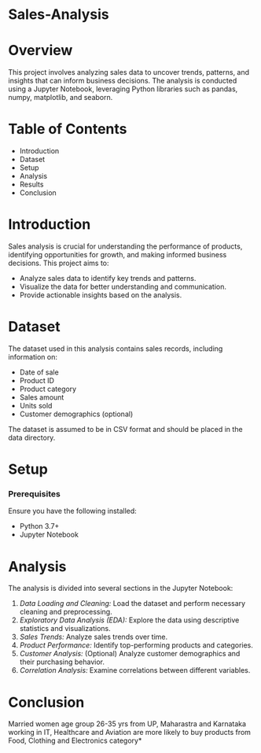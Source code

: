 # Sales-Analysis


# Overview

This project involves analyzing sales data to uncover trends, patterns, and insights that can inform business decisions. The analysis is conducted using a Jupyter Notebook, leveraging Python libraries such as pandas, numpy, matplotlib, and seaborn.

# Table of Contents

- Introduction
- Dataset
- Setup
- Analysis
- Results
- Conclusion


# Introduction

Sales analysis is crucial for understanding the performance of products, identifying opportunities for growth, and making informed business decisions. This project aims to:

- Analyze sales data to identify key trends and patterns.
- Visualize the data for better understanding and communication.
- Provide actionable insights based on the analysis.

# Dataset

The dataset used in this analysis contains sales records, including information on:
- Date of sale
- Product ID
- Product category
- Sales amount
- Units sold
- Customer demographics (optional)

The dataset is assumed to be in CSV format and should be placed in the data directory.

# Setup

### Prerequisites

Ensure you have the following installed:
- Python 3.7+
- Jupyter Notebook
   

# Analysis

The analysis is divided into several sections in the Jupyter Notebook:

1. *Data Loading and Cleaning:* Load the dataset and perform necessary cleaning and preprocessing.
2. *Exploratory Data Analysis (EDA):* Explore the data using descriptive statistics and visualizations.
3. *Sales Trends:* Analyze sales trends over time.
4. *Product Performance:* Identify top-performing products and categories.
5. *Customer Analysis:* (Optional) Analyze customer demographics and their purchasing behavior.
6. *Correlation Analysis:* Examine correlations between different variables.


# Conclusion

Married women age group 26-35 yrs from UP,  Maharastra and Karnataka working in IT, Healthcare and Aviation are more likely to buy products from Food, Clothing and Electronics category*




